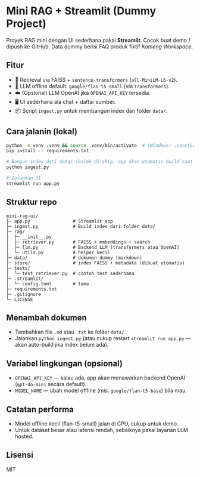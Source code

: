 # Mini RAG + Streamlit (Dummy Project)

Proyek RAG mini dengan UI sederhana pakai **Streamlit**. Cocok buat demo / dipush ke GitHub.
Data dummy berisi FAQ produk fiktif *Komeng Workspace*.

## Fitur
- 🔎 Retrieval via FAISS + `sentence-transformers` (`all-MiniLM-L6-v2`).
- 🧠 LLM offline default: `google/flan-t5-small` (via `transformers`).
- ☁️ (Opsional) LLM OpenAI jika `OPENAI_API_KEY` tersedia.
- 🖥️ UI sederhana ala chat + daftar sumber.
- 📦 Script `ingest.py` untuk membangun index dari folder `data/`.

## Cara jalanin (lokal)
```bash
python -m venv .venv && source .venv/bin/activate  # (Windows: .venv\Scripts\activate)
pip install -r requirements.txt

# Bangun index dari data/ (boleh di-skip, app akan otomatis build saat pertama kali)
python ingest.py

# Jalankan UI
streamlit run app.py
```

## Struktur repo
```
mini-rag-ui/
├─ app.py                # Streamlit app
├─ ingest.py             # Build index dari folder data/
├─ rag/
│  ├─ __init__.py
│  ├─ retriever.py       # FAISS + embeddings + search
│  ├─ llm.py             # Backend LLM (transformers atau OpenAI)
│  └─ utils.py           # helper kecil
├─ data/                 # dokumen dummy (markdown)
├─ store/                # index FAISS + metadata (dibuat otomatis)
├─ tests/
│  └─ test_retriever.py  # contoh test sederhana
├─ .streamlit/
│  └─ config.toml        # tema
├─ requirements.txt
├─ .gitignore
└─ LICENSE
```

## Menambah dokumen
- Tambahkan file `.md` atau `.txt` ke folder `data/`.
- Jalankan `python ingest.py` (atau cukup restart `streamlit run app.py` — akan auto-build jika index belum ada).

## Variabel lingkungan (opsional)
- `OPENAI_API_KEY` — kalau ada, app akan menawarkan backend OpenAI (`gpt-4o-mini` secara default).
- `MODEL_NAME` — ubah model offline (mis. `google/flan-t5-base`) bila mau.

## Catatan performa
- Model offline kecil (flan-t5-small) jalan di CPU, cukup untuk demo.
- Untuk dataset besar atau latensi rendah, sebaiknya pakai layanan LLM hosted.

## Lisensi
MIT
